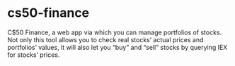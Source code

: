 # cs50-finance
C$50 Finance, a web app via which you can manage portfolios of stocks. Not only this tool allows you to check real stocks’ actual prices and portfolios’ values, it will also let you “buy” and “sell” stocks by querying IEX for stocks’ prices.
